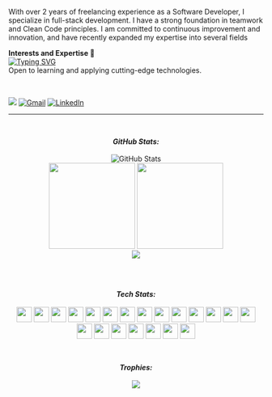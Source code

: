 With over 2 years of freelancing experience as a Software Developer, I specialize in full-stack development. I have a strong foundation in teamwork and Clean Code principles. I am committed to continuous improvement and innovation, and have recently expanded my expertise into several fields

<b>Interests and Expertise </b>🚀<br>
<a href="https://git.io/typing-svg"><img src="https://readme-typing-svg.herokuapp.com?font=Fira+Code&weight=900&size=15&duration=4000&pause=90&color=0A8319&multiline=true&width=435&height=120&lines=%F0%9F%8E%AF+Full-Stack+Development;%F0%9F%8E%AF+Mobile+App+Development;%F0%9F%8E%AF+Software+Application+Development;%F0%9F%8E%AF+Web+Application+Development;%F0%9F%8E%AF+Build+Management;%F0%9F%8E%AF+Clean+Code+Principles" alt="Typing SVG" /></a>
<br>
Open to learning and applying cutting-edge technologies.

<br/>
<p>
<img src="https://komarev.com/ghpvc/?username=Pasindu-Jayasundara&color=lightgrey&abbreviated=true"/>
    <a href="mailto:pasindujayasundara28@gmail.com"><img img src="https://img.shields.io/badge/gmail-%23EA4335.svg?style=plastic&logo=gmail&logoColor=white" alt="Gmail"/></a>
    <a href="https://www.linkedin.com/in/pasindu-jayasundara/"><img src="https://img.shields.io/badge/linkedin-%230A66C2.svg?style=plastic&logo=linkedin&logoColor=white" alt="LinkedIn"/></a>
</p>
<hr>
<br>
<div>
  <p align="center">
    <b>
      <em>GitHub Stats:</em>
      <br/>
    </b> 
    <br/>
    <img src="https://github-readme-streak-stats.herokuapp.com/?user=Pasindu-Jayasundara" alt="GitHub Stats" /> 
    <br/>
    <img src="https://github-readme-stats.vercel.app/api/top-langs/?username=Pasindu-Jayasundara&layout=compact" height="170"/>
    <img src="https://github-readme-stats.vercel.app/api?username=Pasindu-Jayasundara&theme=default&show_icons=true&count_private=true" height="170"/>
    <br/>
    <img src="https://github-readme-activity-graph.vercel.app/graph?username=Pasindu-Jayasundara&theme=github-compact&hide_border=true&bg_color=ffffff&area=true"/>
  </p>
</div>
<br>
<br>

<!--tech stack icons-->
<p align="center">
    <b>
      <em>Tech Stats:</em>
      <br/>
      <br/>
    </b> 
    <img src="https://skillicons.dev/icons?i=androidstudio&theme=light" width="30"/>
    <img src="https://skillicons.dev/icons?i=java&theme=light" width="30"/>
    <img src="https://skillicons.dev/icons?i=react&theme=light" width="30"/>
    <img src="https://skillicons.dev/icons?i=php&theme=light" width="30"/>
    <img src="https://skillicons.dev/icons?i=javascript&theme=light" width="30"/>
    <img src="https://skillicons.dev/icons?i=jquery&theme=light" width="30"/>
    <img src="https://skillicons.dev/icons?i=arduino&theme=light" width="30"/>
    <img src="https://skillicons.dev/icons?i=mysql&theme=light" width="30"/>
    <img src="https://skillicons.dev/icons?i=mongodb&theme=light" width="30"/>
    <img src="https://skillicons.dev/icons?i=firebase&theme=light" width="30"/>
    <img src="https://skillicons.dev/icons?i=flutter&theme=light" width="30"/>
    <img src="https://skillicons.dev/icons?i=dart&theme=light" width="30"/>
    <img src="https://skillicons.dev/icons?i=git&theme=light" width="30"/>
    <img src="https://skillicons.dev/icons?i=github&theme=light" width="30"/>
    <img src="https://skillicons.dev/icons?i=html&theme=light" width="30"/>
    <img src="https://skillicons.dev/icons?i=css&theme=light" width="30"/>
    <img src="https://skillicons.dev/icons?i=bootstrap&theme=light" width="30"/>
    <img src="https://skillicons.dev/icons?i=figma&theme=light" width="30"/>
    <img src="https://skillicons.dev/icons?i=postman&theme=light" width="30"/>
    <img src="https://skillicons.dev/icons?i=kali&theme=light" width="30"/>
    <img src="https://skillicons.dev/icons?i=linux&theme=light" width="30"/>
</p>
<br>

<div>
  <p align="center">
    <b>
      <em>Trophies:</em>
      <br/>
    </b> 
    <br/>
    <img src="https://github-profile-trophy.vercel.app/?username=Pasindu-Jayasundara&margin-w=15&margin-h=15&rank=-C,-?"/>
  </p>
</div>

